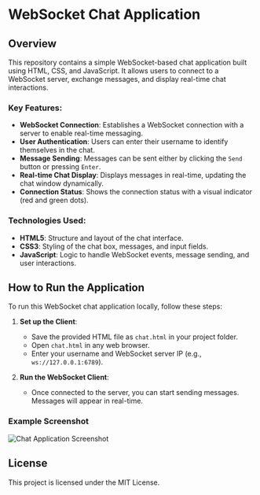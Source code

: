 # WebSocket Chat Application

## Overview
This repository contains a simple WebSocket-based chat application built using HTML, CSS, and JavaScript. It allows users to connect to a WebSocket server, exchange messages, and display real-time chat interactions.

### Key Features:
- **WebSocket Connection**: Establishes a WebSocket connection with a server to enable real-time messaging.
- **User Authentication**: Users can enter their username to identify themselves in the chat.
- **Message Sending**: Messages can be sent either by clicking the `Send` button or pressing `Enter`.
- **Real-time Chat Display**: Displays messages in real-time, updating the chat window dynamically.
- **Connection Status**: Shows the connection status with a visual indicator (red and green dots).

### Technologies Used:
- **HTML5**: Structure and layout of the chat interface.
- **CSS3**: Styling of the chat box, messages, and input fields.
- **JavaScript**: Logic to handle WebSocket events, message sending, and user interactions.

## How to Run the Application
To run this WebSocket chat application locally, follow these steps:

1. **Set up the Client**:
   - Save the provided HTML file as `chat.html` in your project folder.
   - Open `chat.html` in any web browser.
   - Enter your username and WebSocket server IP (e.g., `ws://127.0.0.1:6789`).

2. **Run the WebSocket Client**:
   - Once connected to the server, you can start sending messages. Messages will appear in real-time.

### Example Screenshot
![Chat Application Screenshot]()

## License
This project is licensed under the MIT License.
